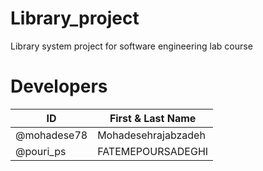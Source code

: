 # Library_project
Library system project for software engineering lab course


# Developers
ID | First & Last Name
-------------  |  -------------
@mohadese78  |  Mohadesehrajabzadeh
@pouri_ps  |  FATEMEPOURSADEGHI
